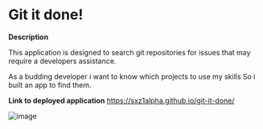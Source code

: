 # Git it done!

**Description**

This application is designed to search git repositories for issues that may require a developers assistance.

As a budding developer i want to know which projects to use my skills
So i built an app to find them.


**Link to deployed application**
https://sxz1alpha.github.io/git-it-done/

![image](https://user-images.githubusercontent.com/80006081/117016726-39455a00-acb0-11eb-88e6-df5aae644b6b.png)
